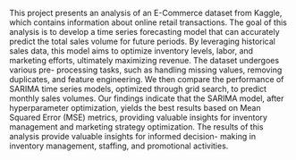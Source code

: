 This project presents an analysis of an E-Commerce dataset from Kaggle, which contains
information about online retail transactions. The goal of this analysis is to develop a time
series forecasting model that can accurately predict the total sales volume for future periods.
By leveraging historical sales data, this model aims to optimize inventory levels, labor, and
marketing efforts, ultimately maximizing revenue. The dataset undergoes various pre-
processing tasks, such as handling missing values, removing duplicates, and feature
engineering. We then compare the performance of SARIMA time series models, optimized
through grid search, to predict monthly sales volumes. Our findings indicate that the SARIMA
model, after hyperparameter optimization, yields the best results based on Mean Squared Error
(MSE) metrics, providing valuable insights for inventory management and marketing strategy
optimization. The results of this analysis provide valuable insights for informed decision-
making in inventory management, staffing, and promotional activities.

